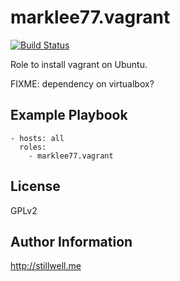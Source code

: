 marklee77.vagrant
=================

[![Build Status](https://travis-ci.org/marklee77/ansible-role-vagrant.svg?branch=master)](https://travis-ci.org/marklee77/ansible-role-vagrant)

Role to install vagrant on Ubuntu.

FIXME: dependency on virtualbox?

Example Playbook
----------------

    - hosts: all
      roles:
        - marklee77.vagrant

License
-------

GPLv2

Author Information
------------------

http://stillwell.me
